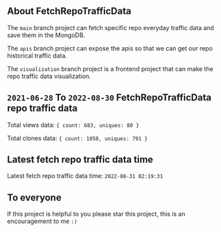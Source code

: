 ## About FetchRepoTrafficData

The `main` branch project can fetch specific repo everyday traffic data and save them in the MongoDB.

The `apis` branch project can expose the apis so that we can get our repo historical traffic data.

The `visualization` branch project is a frontend project that can make the repo traffic data visualization.

## `2021-06-28` To `2022-08-30` FetchRepoTrafficData repo traffic data

Total views data: `{ count: 683, uniques: 80 }`

Total clones data: `{ count: 1050, uniques: 791 }`

## Latest fetch repo traffic data time

Latest fetch repo traffic data time: `2022-08-31 02:19:31`

## To everyone

If this project is helpful to you please star this project, this is an encouragement to me `:)`



